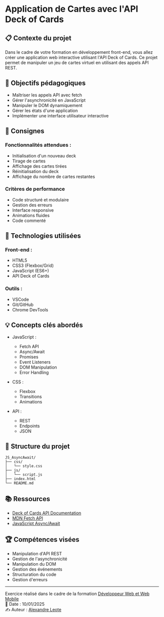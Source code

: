 
# Application de Cartes avec l'API Deck of Cards
## 📋 Contexte du projet
Dans le cadre de votre formation en développement front-end, vous allez créer une application web interactive utilisant l'API Deck of Cards. Ce projet permet de manipuler un jeu de cartes virtuel en utilisant des appels API REST.

## 🎯 Objectifs pédagogiques
- Maîtriser les appels API avec fetch
- Gérer l'asynchronicité en JavaScript
- Manipuler le DOM dynamiquement
- Gérer les états d'une application
- Implémenter une interface utilisateur interactive

## 📝 Consignes
### Fonctionnalités attendues :
- Initialisation d'un nouveau deck
- Tirage de cartes
- Affichage des cartes tirées
- Réinitialisation du deck
- Affichage du nombre de cartes restantes

### Critères de performance
- Code structuré et modulaire
- Gestion des erreurs
- Interface responsive
- Animations fluides
- Code commenté

## 🔧 Technologies utilisées
### Front-end :
- HTML5
- CSS3 (Flexbox/Grid)
- JavaScript (ES6+)
- API Deck of Cards

### Outils :
- VSCode
- Git/GitHub
- Chrome DevTools

## 💡 Concepts clés abordés
- JavaScript :
  - Fetch API
  - Async/Await
  - Promises
  - Event Listeners
  - DOM Manipulation
  - Error Handling

- CSS :
  - Flexbox
  - Transitions
  - Animations

- API :
  - REST
  - Endpoints
  - JSON


## 🚀 Structure du projet
```
JS_AsyncAwait/
├── css/
│   └── style.css
├── js/
│   └── script.js
├── index.html
└── README.md
```

## 📚 Ressources
- [Deck of Cards API Documentation](https://deckofcardsapi.com/)
- [MDN Fetch API](https://developer.mozilla.org/fr/docs/Web/API/Fetch_API)
- [JavaScript Async/Await](https://developer.mozilla.org/fr/docs/Web/JavaScript/Reference/Statements/async_function)

## 🏆 Compétences visées
- Manipulation d'API REST
- Gestion de l'asynchronicité
- Manipulation du DOM
- Gestion des événements
- Structuration du code
- Gestion d'erreurs

___
Exercice réalisé dans le cadre de la formation [Développeur Web et Web Mobile](https://elan-formation.fr/formation/19754) <br>
📅 Date : 10/01/2025 <br>
✍️ Auteur : [Alexandre Leote](https://github.com/alexandreleote)
